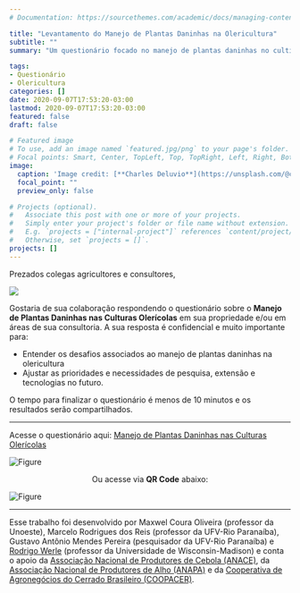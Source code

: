 ```yaml
---
# Documentation: https://sourcethemes.com/academic/docs/managing-content/

title: "Levantamento do Manejo de Plantas Daninhas na Olericultura"
subtitle: ""
summary: "Um questionário focado no manejo de plantas daninhas no cultivo da cebola, alho, cenoura, repolho e outras olerícolas"

tags: 
- Questionário
- Olericultura
categories: []
date: 2020-09-07T17:53:20-03:00
lastmod: 2020-09-07T17:53:20-03:00
featured: false
draft: false

# Featured image
# To use, add an image named `featured.jpg/png` to your page's folder.
# Focal points: Smart, Center, TopLeft, Top, TopRight, Left, Right, BottomLeft, Bottom, BottomRight.
image:
  caption: 'Image credit: [**Charles Deluvio**](https://unsplash.com/@charlesdeluvio)'
  focal_point: ""
  preview_only: false

# Projects (optional).
#   Associate this post with one or more of your projects.
#   Simply enter your project's folder or file name without extension.
#   E.g. `projects = ["internal-project"]` references `content/project/deep-learning/index.md`.
#   Otherwise, set `projects = []`.
projects: []
---
```



Prezados colegas agricultores e consultores,

![](/post/olericolas/uncle.jpg)



Gostaria de sua colaboração respondendo o questionário sobre o **Manejo de Plantas Daninhas nas Culturas Olerícolas** em sua propriedade e/ou em áreas de sua consultoria. A sua resposta é confidencial e muito importante para:

- Entender os desafios associados ao manejo de plantas daninhas na olericultura 
- Ajustar as prioridades e necessidades de pesquisa, extensão e tecnologias no futuro. 

O tempo para finalizar o questionário é menos de 10 minutos e os resultados serão compartilhados.

---------------------------------------------------------------------------

Acesse o questionário aqui: [Manejo de Plantas Daninhas nas Culturas Olerícolas](https://uwmadison.co1.qualtrics.com/jfe/form/SV_0Ihl0wOWZM6VYWx?Q_CHL=qr)


![Figure](/post/olericolas/questionario.png)


<center>

Ou acesse via **QR Code** abaixo:

</center>

![Figure](/post/olericolas/code.jpeg)

---------------------------------------------------------------------------


Esse trabalho foi desenvolvido por Maxwel Coura Oliveira (professor da Unoeste), Marcelo Rodrigues dos Reis (professor da UFV-Rio Paranaíba), Gustavo Antônio Mendes Pereira (pesquisador da UFV-Rio Paranaíba) e [Rodrigo Werle](https://www.wiscweeds.info) (professor da Universidade de Wisconsin-Madison) e conta o apoio da [Associação Nacional de Produtores de Cebola (ANACE)](http://www.anacebrasil.com.br), da [Associação Nacional de Produtores de Alho (ANAPA)](https://anapa.com.br) e da [Cooperativa de Agronegócios do Cerrado Brasileiro (COOPACER)](http://coopacer.com.br).

